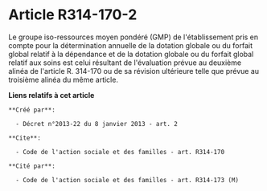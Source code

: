 # Article R314-170-2

Le groupe iso-ressources moyen pondéré (GMP) de l'établissement pris en compte pour la détermination annuelle de la dotation
globale ou du forfait global relatif à la dépendance et de la dotation globale ou du forfait global relatif aux soins est
celui résultant de l'évaluation prévue au deuxième alinéa de l'article R. 314-170 ou de sa révision ultérieure telle que
prévue au troisième alinéa du même article.

**Liens relatifs à cet article**

	**Créé par**:

	  - Décret n°2013-22 du 8 janvier 2013 - art. 2

	**Cite**:

	  - Code de l'action sociale et des familles - art. R314-170

	**Cité par**:

	  - Code de l'action sociale et des familles - art. R314-173 (M)
